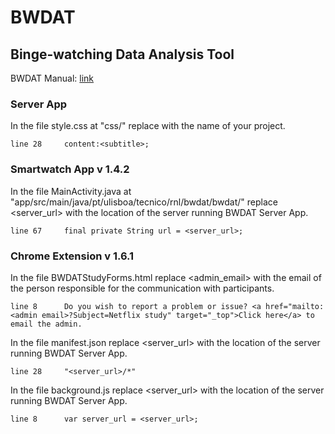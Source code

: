 # BWDAT

## Binge-watching Data Analysis Tool

BWDAT Manual: [link](https://docs.google.com/document/d/17L0b9XjVcoU74Xf_b0GAD_5lv3uVkkxwjUZlcmfH_8M/edit?usp=sharing)

### Server App

In the file style.css at "css/" replace <subtitle> with the name of your project.

```
line 28		content:<subtitle>;
```

### Smartwatch App v 1.4.2

In the file MainActivity.java at "app/src/main/java/pt/ulisboa/tecnico/rnl/bwdat/bwdat/" replace <server_url> with the location of the server running BWDAT Server App.

```
line 67		final private String url = <server_url>;
```

### Chrome Extension v 1.6.1

In the file BWDATStudyForms.html replace <admin_email> with the email of the person responsible for the communication with participants.

```
line 8		Do you wish to report a problem or issue? <a href="mailto:<admin email>?Subject=Netflix study" target="_top">Click here</a> to email the admin.
```

In the file manifest.json replace <server_url> with the location of the server running BWDAT Server App.

```
line 28		"<server_url>/*"
```

In the file background.js replace <server_url> with the location of the server running BWDAT Server App.

```
line 8 		var server_url = <server_url>;
```